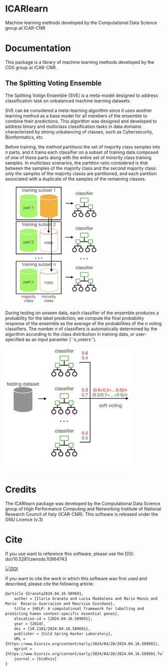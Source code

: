 # ICARlearn
Machine learning methods developed by the Computational Data Science group at ICAR-CNR

# Documentation
This package is a library of machine learning methods developed by the CDS group at ICAR-CNR.

## The Splitting Voting Ensemble

The Splitting Votign Ensemble (SVE) is a meta-model designed to address classification task on unbalanced machine learning datasets.

SVE can be considered a meta-learning algorithm since it uses another learning method as a base model for all members of the ensemble to combine their predictions. 
This algorithm was designed and developed to address binary and multiclass classification tasks in data domains characterized by strong unbalancing of classes, such as Cybersecurity, Bionformatics, etc.

Before training, the method partitions the set of majority class samples into $n$ parts, and it trains each classifier on a subset of training data composed of one of these parts along with the entire set of minority class training samples. 
In multiclass scenarios, the partition ratio considered is that between the samples of the majority class and the second majority class: only the samples of the majority classs are partitioned, and each partition associated with a duplicate of the samples of the remaining classes.

<img src="https://github.com/giordamaug/ICARlearn/blob/main/images/softvoting_tr.png" width="300" />

During testing on unseen data, each classifier of the ensemble produces a probability for the label prediction; we compute the final probability response of the ensemble as the average of the probabilities of the n voting classifiers. 
The number $n$ of classifiers is automatically determined by the algorithm according to the class distribution in training data, or user-specified as an input paramter (``n_voters'').

<img src="https://github.com/giordamaug/ICARlearn/blob/main/images/softvoting_ts.png" width="400" />


# Credits
The ICARlearn package was developed by the Computational Data Science group of High Performance Computing and Networking Institute of National Research Council of Italy (ICAR-CNR).
This software is released under the GNU Licence (v.3) 

# Cite
If you use want to reference this software, please use the DOI: doi/10.5281/zenodo.10964743 

[![DOI](https://zenodo.org/badge/821813810.svg)](https://zenodo.org/doi/10.5281/zenodo.12598244)

If you want to cite the work in which this software was first used and described, 
please cite the following article:

```
@article {Granata2024.04.16.589691,
	author = {Ilaria Granata and Lucia Maddalena and Mario Manzo and Mario  Rosario Guarracino and Maurizio Giordano},
	title = {HELP: A computational framework for labelling and predicting human context-specific essential genes},
	elocation-id = {2024.04.16.589691},
	year = {2024},
	doi = {10.1101/2024.04.16.589691},
	publisher = {Cold Spring Harbor Laboratory},
	URL = {https://www.biorxiv.org/content/early/2024/04/20/2024.04.16.589691},
	eprint = {https://www.biorxiv.org/content/early/2024/04/20/2024.04.16.589691.full.pdf},
	journal = {bioRxiv}
}
```
